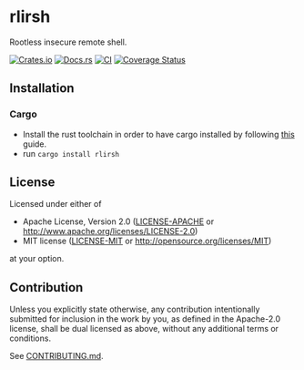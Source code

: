# rlirsh

Rootless insecure remote shell.

[![Crates.io](https://img.shields.io/crates/v/rlirsh.svg)](https://crates.io/crates/rlirsh)
[![Docs.rs](https://docs.rs/rlirsh/badge.svg)](https://docs.rs/rlirsh)
[![CI](https://github.com/gifnksm/rlirsh/workflows/Continuous%20Integration/badge.svg)](https://github.com/gifnksm/rlirsh/actions)
[![Coverage Status](https://coveralls.io/repos/github/gifnksm/rlirsh/badge.svg?branch=master)](https://coveralls.io/github/gifnksm/rlirsh?branch=master)

## Installation

### Cargo

* Install the rust toolchain in order to have cargo installed by following
  [this](https://www.rust-lang.org/tools/install) guide.
* run `cargo install rlirsh`

## License

Licensed under either of

* Apache License, Version 2.0
  ([LICENSE-APACHE](LICENSE-APACHE) or <http://www.apache.org/licenses/LICENSE-2.0>)
* MIT license
  ([LICENSE-MIT](LICENSE-MIT) or <http://opensource.org/licenses/MIT>)

at your option.

## Contribution

Unless you explicitly state otherwise, any contribution intentionally submitted
for inclusion in the work by you, as defined in the Apache-2.0 license, shall be
dual licensed as above, without any additional terms or conditions.

See [CONTRIBUTING.md](CONTRIBUTING.md).
